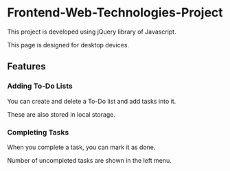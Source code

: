 # Frontend-Web-Technologies-Project

This project is developed using jQuery library of Javascript.

This page is designed for desktop devices.

## Features

### Adding To-Do Lists

You can create and delete a To-Do list and add tasks into it.

These are also stored in local storage.

### Completing Tasks

When you complete a task, you can mark it as done.

Number of uncompleted tasks are shown in the left menu.
